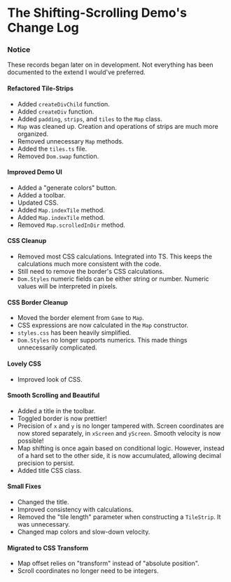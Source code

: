 # The Shifting-Scrolling Demo's Change Log
### Notice
These records began later on in development. Not everything has been documented to the extend I would've preferred.

#### Refactored Tile-Strips
- Added `createDivChild` function.
- Added `createDiv` function.
- Added `padding`, `strips`, and `tiles` to the `Map` class.
- `Map` was cleaned up. Creation and operations of strips are much more organized.
- Removed unnecessary `Map` methods.
- Added the `tiles.ts` file.
- Removed `Dom.swap` function.

#### Improved Demo UI
- Added a "generate colors" button.
- Added a toolbar.
- Updated CSS.
- Added `Map.indexTile` method.
- Added `Map.indexTile` method.
- Removed `Map.scrolledInDir` method.

#### CSS Cleanup
- Removed most CSS calculations. Integrated into TS. This keeps the calculations much more consistent with the code.
- Still need to remove the border's CSS calculations.
- `Dom.Styles` numeric fields can be either string or number. Numeric values will be interpreted in pixels.

#### CSS Border Cleanup
- Moved the border element from `Game` to `Map`.
- CSS expressions are now calculated in the `Map` constructor.
- `styles.css` has been heavily simplified.
- `Dom.Styles` no longer supports numerics. This made things unnecessarily complicated.

#### Lovely CSS
- Improved look of CSS.

#### Smooth Scrolling and Beautiful
- Added a title in the toolbar.
- Toggled border is now prettier!
- Precision of `x` and `y` is no longer tampered with. Screen coordinates are now stored separately, in `xScreen` and `yScreen`. Smooth velocity is now possible!
- Map shifting is once again based on conditional logic. However, instead of a hard set to the other side, it is now accumulated, allowing decimal precision to persist.
- Added title CSS class.

#### Small Fixes
- Changed the title.
- Improved consistency with calculations.
- Removed the "tile length" parameter when constructing a `TileStrip`. It was unnecessary.
- Changed map colors and slow-down velocity.

#### Migrated to CSS Transform
- Map offset relies on "transform" instead of "absolute position".
- Scroll coordinates no longer need to be integers.